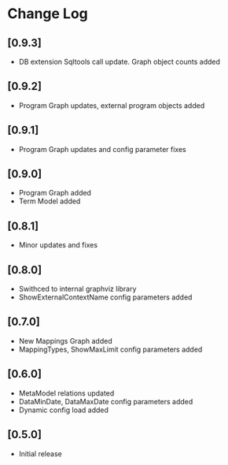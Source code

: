 # Change Log

## [0.9.3]

- DB extension Sqltools call update. Graph object counts added

## [0.9.2]

- Program Graph updates, external program objects added

## [0.9.1]

- Program Graph updates and config parameter fixes

## [0.9.0]

- Program Graph added
- Term Model added

## [0.8.1]

- Minor updates and fixes

## [0.8.0]

- Swithced to internal graphviz library
- ShowExternalContextName config parameters added

## [0.7.0]

- New Mappings Graph added
- MappingTypes, ShowMaxLimit config parameters added

## [0.6.0]

- MetaModel relations updated
- DataMinDate, DataMaxDate config parameters added
- Dynamic config load added

## [0.5.0]

- Initial release